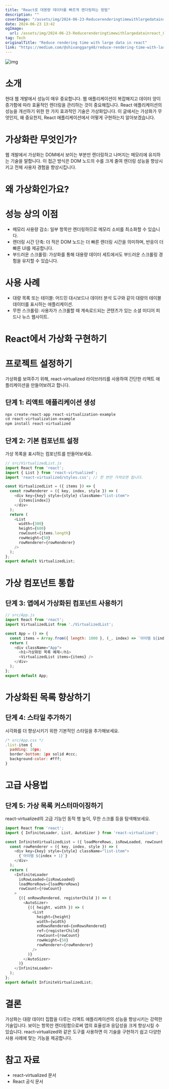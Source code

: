```yaml
---
title: "React로 대용량 데이터를 빠르게 렌더링하는 방법"
description: ""
coverImage: "/assets/img/2024-06-23-Reducerenderingtimewithlargedatainreact_0.png"
date: 2024-06-23 13:42
ogImage: 
  url: /assets/img/2024-06-23-Reducerenderingtimewithlargedatainreact_0.png
tag: Tech
originalTitle: "Reduce rendering time with large data in react"
link: "https://medium.com/@shivanggarg48/reduce-rendering-time-with-large-data-in-react-274778adbe09"
---
```




![img](/assets/img/2024-06-23-Reducerenderingtimewithlargedatainreact_0.png)

# 소개

현대 웹 개발에서 성능이 매우 중요합니다. 웹 애플리케이션이 복잡해지고 데이터 양이 증가함에 따라 효율적인 렌더링을 관리하는 것이 중요해집니다. React 애플리케이션의 성능을 개선하기 위한 한 가지 효과적인 기술은 가상화입니다. 이 글에서는 가상화가 무엇인지, 왜 중요한지, React 애플리케이션에서 어떻게 구현하는지 알아보겠습니다.

# 가상화란 무엇인가?


<div class="content-ad"></div>

웹 개발에서 가상화는 DOM에서 보이는 부분만 렌더링하고 나머지는 메모리에 유지하는 기술을 말합니다. 이 접근 방식은 DOM 노드의 수를 크게 줄여 렌더링 성능을 향상시키고 전체 사용자 경험을 향상시킵니다.

# 왜 가상화인가요?

# 성능 상의 이점

- 메모리 사용량 감소: 일부 항목만 렌더링하므로 메모리 소비를 최소화할 수 있습니다.
- 렌더링 시간 단축: 더 적은 DOM 노드는 더 빠른 렌더링 시간을 의미하며, 반응이 더 빠른 UI를 제공합니다.
- 부드러운 스크롤링: 가상화를 통해 대용량 데이터 세트에서도 부드러운 스크롤링 경험을 유지할 수 있습니다.

<div class="content-ad"></div>

# 사용 사례

- 대량 목록 또는 테이블: 어드민 대시보드나 데이터 분석 도구와 같이 대량의 테이블 데이터를 표시하는 애플리케이션.
- 무한 스크롤링: 사용자가 스크롤할 때 계속로드되는 콘텐츠가 있는 소셜 미디어 피드나 뉴스 웹사이트.

# React에서 가상화 구현하기

# 프로젝트 설정하기

<div class="content-ad"></div>

가상화를 보여주기 위해, react-virtualized 라이브러리를 사용하여 간단한 리액트 애플리케이션을 만들어보려고 합니다.

## 단계 1: 리액트 애플리케이션 생성

```js
npx create-react-app react-virtualization-example
cd react-virtualization-example
npm install react-virtualized
```

## 단계 2: 기본 컴포넌트 설정

<div class="content-ad"></div>

가상 목록을 표시하는 컴포넌트를 만들어보세요.

```js
// src/VirtualizedList.js
import React from 'react';
import { List } from 'react-virtualized';
import 'react-virtualized/styles.css'; // 한 번만 가져오면 됩니다.
```

```js
const VirtualizedList = ({ items }) => {
  const rowRenderer = ({ key, index, style }) => (
    <div key={key} style={style} className="list-item">
      {items[index]}
    </div>
  );
  return (
    <List
      width={300}
      height={600}
      rowCount={items.length}
      rowHeight={50}
      rowRenderer={rowRenderer}
    />
  );
};
export default VirtualizedList;
```

# 가상 컴포넌트 통합

<div class="content-ad"></div>

## 단계 3: 앱에서 가상화된 컴포넌트 사용하기

```js
// src/App.js
import React from 'react';
import VirtualizedList from './VirtualizedList';
```

```js
const App = () => {
  const items = Array.from({ length: 1000 }, (_, index) => `아이템 ${index + 1}`);
  return (
    <div className="App">
      <h1>가상화된 목록 예제</h1>
      <VirtualizedList items={items} />
    </div>
  );
};
export default App;
```

# 가상화된 목록 향상하기

<div class="content-ad"></div>

## 단계 4: 스타일 추가하기

시각화를 더 향상시키기 위한 기본적인 스타일을 추가해보세요.

```js
/* src/App.css */
.list-item {
  padding: 10px;
  border-bottom: 1px solid #ccc;
  background-color: #fff;
}
```

# 고급 사용법

<div class="content-ad"></div>

## 단계 5: 가상 목록 커스터마이징하기

react-virtualized의 고급 기능인 동적 행 높이, 무한 스크롤 등을 탐색해보세요.

```js
import React from 'react';
import { InfiniteLoader, List, AutoSizer } from 'react-virtualized';
```

```js
const InfiniteVirtualizedList = ({ loadMoreRows, isRowLoaded, rowCount }) => {
  const rowRenderer = ({ key, index, style }) => (
    <div key={key} style={style} className="list-item">
      {`아이템 ${index + 1}`}
    </div>
  );
  return (
    <InfiniteLoader
      isRowLoaded={isRowLoaded}
      loadMoreRows={loadMoreRows}
      rowCount={rowCount}
    >
      {({ onRowsRendered, registerChild }) => (
        <AutoSizer>
          {({ height, width }) => (
            <List
              height={height}
              width={width}
              onRowsRendered={onRowsRendered}
              ref={registerChild}
              rowCount={rowCount}
              rowHeight={50}
              rowRenderer={rowRenderer}
            />
          )}
        </AutoSizer>
      )}
    </InfiniteLoader>
  );
};
export default InfiniteVirtualizedList;
```

<div class="content-ad"></div>

# 결론

가상화는 대량 데이터 집합을 다루는 리액트 애플리케이션의 성능을 향상시키는 강력한 기술입니다. 보이는 항목만 렌더링함으로써 앱의 효율성과 응답성을 크게 향상시킬 수 있습니다. react-virtualized와 같은 도구를 사용하면 이 기술을 구현하기 쉽고 다양한 사용 사례에 맞는 기능을 제공합니다.

# 참고 자료

- react-virtualized 문서
- React 공식 문서